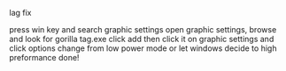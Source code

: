 lag fix

press win key and search graphic settings
open graphic settings, browse and look for gorilla tag.exe
click add then click it on graphic settings and click options
change from low power mode or let windows decide to high preformance
done!
